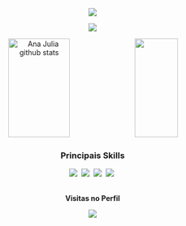 <p align="center">
  <img src="https://readme-typing-svg.herokuapp.com/?color=fff&size=35&center=true&vCenter=true&width=1000&lines=Ol%C3%A1%2C+Meu+nome+%C3%A9+Ana+Julia+Fernandes%3BAtualmente+me+encontro+com+18+anos%3BSeja+Bem+-+Vindo%21%21+%3A%29" />
</p>

<p align="center">
  <img src="https://github-readme-activity-graph.vercel.app/graph?username=Najulexx10&bg_color=000000&color=fff&line=fff&point=fff&area=true&hide_border=true" />
</p>

<div align="center">  
  <img width="49%" height="195px" src="https://github-readme-stats.vercel.app/api?username=Najulexx10&show_icons=true&count_private=true&hide_border=true&title_color=fff&icon_color=fff&text_color=fff&bg_color=000000" alt="Ana Julia github stats" /> 
  <img width="41%" height="195px" src="https://github-readme-stats.vercel.app/api/top-langs/?username=Najulexx10&layout=compact&hide_border=true&title_color=fff&text_color=fff&bg_color=000000" />
</div>

<div align="center">
  <h3>Principais Skills</h3>
  <img src="https://img.shields.io/badge/git-%23F05033.svg?style=for-the-badge&logo=git&logoColor=white" />&nbsp;
  <img src="https://img.shields.io/badge/javascript-%23323330.svg?style=for-the-badge&logo=javascript&logoColor=%23F7DF1E" />&nbsp;
  <img src="https://img.shields.io/badge/php-%23777BB4.svg?style=for-the-badge&logo=php&logoColor=white" />&nbsp;
  <img src="https://img.shields.io/badge/java-%23ED8B00.svg?style=for-the-badge&logo=openjdk&logoColor=white" />&nbsp;
</div>

<div align="center">
  <br>
  <p align="center"><b>Visitas no Perfil</b></p>
  <p align="center"><img align="center" src="https://profile-counter.glitch.me/{Najulexx}/count.svg" /></p>
  <br>
</div>
